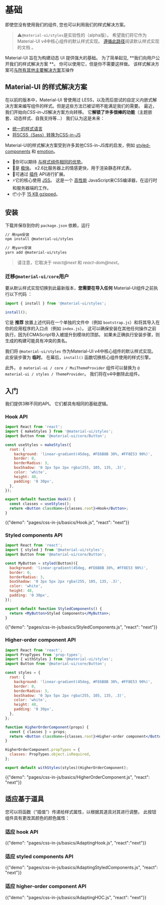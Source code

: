 # 基础

<p class="description">即使您没有使用我们的组件, 您也可以利用我们的样式解决方案。</p>

> ⚠️`@material-ui/styles`是实验性的（alpha版）。 希望我们将它作为Material-UI v4中核心组件的默认样式实现。 [遵循此路径](/customization/css-in-js/)阅读默认样式实现的文档 。

Material-UI 旨在为构建动态 UI 提供强大的基础。 为了简单起见, **我们向用户公开我们的样式解决方案 **。 你可以使用它，但是你不需要这样做。 该样式解决方案可[与所有其他主要解决方案](/guides/interoperability/)互操作

## Material-UI 的样式解决方案

在以前的版本中，Material-UI 曾使用过 LESS，以及而后尝试的自定义内嵌式解决方案来编写组件的样式。但是这些方法已被证明不能满足我们的需要。 最近，我们开始向*CSS-in-JS*解决方案方向转移。 它**解锁了许多很棒的功能**（主题嵌套、动态样式、自我支持等...） 我们认为这是未来：

- [统一的样式语言](https://medium.com/seek-blog/a-unified-styling-language-d0c208de2660)
- [将SCSS（Sass）转换为CSS-in-JS](https://egghead.io/courses/convert-scss-sass-to-css-in-js)

Material-UI的样式解决方案受到许多其他CSS-in-JS库的启发，例如 [styled-components](https://www.styled-components.com/) 和 [emotion](https://emotion.sh/)。

- 💅你可以期待 [与样式组件相同的优势](https://www.styled-components.com/docs/basics#motivation)。
- 🚀是 [极快](https://github.com/mui-org/material-ui/blob/master/packages/material-ui-benchmark/README.md#material-uistyles)。 x2.6比服务器上的情感更快，用于渲染静态样式表。
- 🧩可通过 [插件](https://github.com/cssinjs/jss/blob/master/docs/plugins.md) API进行扩展。
- ⚡️它的核心使用 [JSS](https://github.com/cssinjs/jss)。 这是一个 [高性能](https://github.com/cssinjs/jss/blob/master/docs/performance.md) JavaScript来CSS编译器，在运行时和服务器端的工作。
- 📦小于 [15 KB gzipped](https://bundlephobia.com/result?p=@material-ui/styles)。

## 安装

下载并保存到你的 `package.json` 依赖，运行

```sh
// 用npm安装
npm install @material-ui/styles

// 用yarn安装
yarn add @material-ui/styles
```

> 请注意，它取决于 *react@next* 和 *react-dom@next*。

### 迁移`@material-ui/core`用户

要从默认样式实现切换到此最新版本，**您需要在导入任何** Material-UI组件之前执行以下代码 ：

```js
import { install } from '@material-ui/styles';

install();
```

它是 **推荐** 放置上述代码在一个单独的文件中（例如 `bootstrap.js`）和将其导入在你的应用程序的入口点（例如 `index.js`）。 这可以确保安装在其他任何操作之前执行，因为ECMAScript导入被提升到模块的顶部。 如果未正确执行安装步骤，则生成的构建可能具有冲突的类名。

我们将 `@material-ui/styles` 作为Material-UI v4中核心组件的默认样式实现。 此安装步骤为 **临时**。 在幕后，`install()` 函数切换核心组件使用的样式引擎。

此外， `@ material-ui / core / MuiThemeProvider` 组件可以替换为 `@ material-ui / styles / ThemeProvider`。 我们将在v4中删除此组件。

## 入门

我们提供3种不同的API。 它们都具有相同的基础逻辑。

### Hook API

```jsx
import React from 'react';
import { makeStyles } from '@material-ui/styles';
import Button from '@material-ui/core/Button';

const useStyles = makeStyles({
  root: {
    background: 'linear-gradient(45deg, #FE6B8B 30%, #FF8E53 90%)',
    border: 0,
    borderRadius: 3,
    boxShadow: '0 3px 5px 2px rgba(255, 105, 135, .3)',
    color: 'white',
    height: 48,
    padding: '0 30px',
  },
});

export default function Hook() {
  const classes = useStyles();
  return <Button className={classes.root}>Hook</Button>;
}
```

{{"demo": "pages/css-in-js/basics/Hook.js", "react": "next"}}

### Styled components API

```jsx
import React from 'react';
import { styled } from '@material-ui/styles';
import Button from '@material-ui/core/Button';

const MyButton = styled(Button)({
  background: 'linear-gradient(45deg, #FE6B8B 30%, #FF8E53 90%)',
  border: 0,
  borderRadius: 3,
  boxShadow: '0 3px 5px 2px rgba(255, 105, 135, .3)',
  color: 'white',
  height: 48,
  padding: '0 30px',
});

export default function StyledComponents() {
  return <MyButton>Styled Components</MyButton>;
}
```

{{"demo": "pages/css-in-js/basics/StyledComponents.js", "react": "next"}}

### Higher-order component API

```jsx
import React from 'react';
import PropTypes from 'prop-types';
import { withStyles } from '@material-ui/styles';
import Button from '@material-ui/core/Button';

const styles = {
  root: {
    background: 'linear-gradient(45deg, #FE6B8B 30%, #FF8E53 90%)',
    border: 0,
    borderRadius: 3,
    boxShadow: '0 3px 5px 2px rgba(255, 105, 135, .3)',
    color: 'white',
    height: 48,
    padding: '0 30px',
  },
};

function HigherOrderComponent(props) {
  const { classes } = props;
  return <Button className={classes.root}>Higher-order component</Button>;
}

HigherOrderComponent.propTypes = {
  classes: PropTypes.object.isRequired,
};

export default withStyles(styles)(HigherOrderComponent);
```

{{"demo": "pages/css-in-js/basics/HigherOrderComponent.js", "react": "next"}}

## 适应基于道具

您可以将函数（“插值”）传递给样式属性，以根据其道具对其进行调整。 此按钮组件具有更改其颜色的颜色属性：

### 适应 hook API

{{"demo": "pages/css-in-js/basics/AdaptingHook.js", "react":"next"}}

### 适应 styled components API

{{"demo": "pages/css-in-js/basics/AdaptingStyledComponents.js", "react": "next"}}

### 适应 higher-order component API

{{"demo": "pages/css-in-js/basics/AdaptingHOC.js", "react": "next"}}